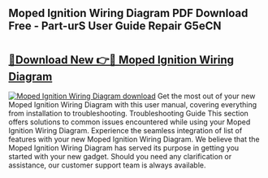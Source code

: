## Moped Ignition Wiring Diagram PDF Download Free - Part-urS User Guide Repair G5eCN

# <h2><a href="http://dftfn08.blite.top/?on=Moped+Ignition+Wiring+Diagram">🔗Download New 👉🔴 Moped Ignition Wiring Diagram</a></h2>

[![Moped Ignition Wiring Diagram download](https://i.imgur.com/lujVjoI.png)](http://dftfn08.blite.top/?on=Moped+Ignition+Wiring+Diagram)
Get the most out of your new Moped Ignition Wiring Diagram with this user manual, covering everything from installation to troubleshooting. Troubleshooting Guide This section offers solutions to common issues encountered while using your Moped Ignition Wiring Diagram. Experience the seamless integration of list of features with your new Moped Ignition Wiring Diagram. We believe that the Moped Ignition Wiring Diagram has served its purpose in getting you started with your new gadget. Should you need any clarification or assistance, our customer support team is always available.
